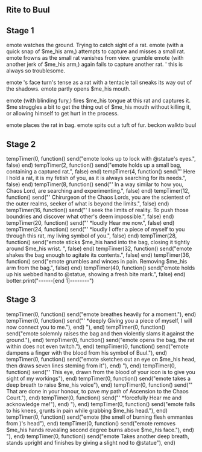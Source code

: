 
Rite to Buul
-----------------------------------------


Stage 1
-----------------------------------------
emote watches the ground. Trying to catch sight of a rat.
emote (with a quick snap of $me_his arm,) attempts to capture and misses a small rat.
emote frowns as the small rat vanishes from view.
grumble
emote (with another jerk of $me_his arm,) again fails to capture another rat.
' this is always so troublesome.

emote 's face turn's tense as a rat with a tentacle tail sneaks its way out of the shadows.
emote partly opens $me_his mouth.

emote (with blinding fury,) fires $me_his tongue at this rat and captures it. $me struggles a bit to get the thing out of $me_his mouth without killing it, or allowing himself to get hurt in the process.

emote places the rat in bag.
emote spits out a tuft of fur.
beckon
walkto buul

Stage 2
-----------------------------------------
tempTimer(0,  function() send("emote looks up to lock with @statue's eyes.", false) end)
tempTimer(2,  function() send("emote holds up a small bag, containing a captured rat.", false) end)
tempTimer(4,  function() send("' Here I hold a rat, it is my fetish of you, as it is always searching for its needs.", false) end)
tempTimer(8,  function() send("' In a way similar to how you, Chaos Lord, are searching and experimenting.", false) end)
tempTimer(12, function() send("' Chirurgeon of the Chaos Lords, you are the scientest of the outer realms, seeker of what is beyond the limits.", false) end)
tempTimer(16, function() send("' I seek the limits of reality. To push those boundries and discover what other's deem impossible.", false) end)
tempTimer(20, function() send("' *loudly Hear me now.", false) end)
tempTimer(24, function() send("' *loudly I offer a piece of myself to you through this rat, my living symbol of you.", false) end)
tempTimer(28, function() send("emote sticks $me_his hand into the bag, closing it tightly around $me_his wrist. ", false) end)
tempTimer(32, function() send("emote shakes the bag enough to agitate its contents.", false) end)
tempTimer(36, function() send("emote grumbles and winces in pain. Removing $me_his arm from the bag.", false) end)
tempTimer(40, function() send("emote holds up his webbed hand to @statue, showing a fresh bite mark.", false) end)
botter:print("------[end 1]--------")


Stage 3
------------------
tempTimer(0,  function() send("emote breathes heavily for a moment."), end)
tempTimer(0,  function() send("' *deeply Giving you a piece of myself, I will now connect you to me."), end)
"), end)
tempTimer(0,  function() send("emote solemnly raises the bag and then violently slams it against the ground."), end)
tempTimer(0,  function() send("emote opens the bag, the rat within does not even twitch."), end)
tempTimer(0,  function() send("emote dampens a finger with the blood from his symbol of Buul."), end)
tempTimer(0,  function() send("emote sketches out an eye on $me_his head, then draws seven lines steming from it"), end)
"), end)
tempTimer(0,  function() send("' This eye, drawn from the blood of your icon is to give you sight of my workings"), end)
tempTimer(0,  function() send("emote takes a deep breath to raise $me_his voice"), end)
tempTimer(0,  function() send("' That are done in your honour, to pave my path of Ascension to the Chaos Court."), end)
tempTimer(0,  function() send("' *forcefully Hear me and acknowledge me!"), end)
"), end)
tempTimer(0,  function() send("emote falls to his knees, grunts in pain while grabbing $me_his head."), end)
tempTimer(0,  function() send("emote (the smell of burning flesh emmantes from )'s head"), end)
tempTimer(0,  function() send("emote removes $me_his hands revealing second degree burns above $me_his face."), end)
"), end)
tempTimer(0,  function() send("emote Takes another deep breath, stands upright and finishes by giving a slight nod to @statue"), end)















